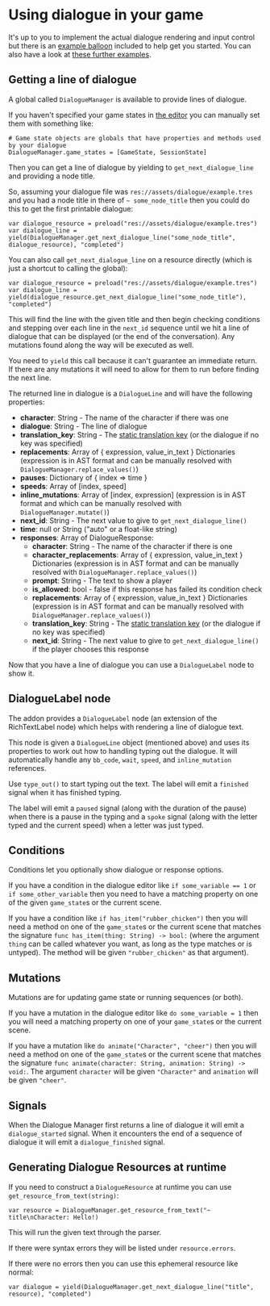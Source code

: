 # Using dialogue in your game

It's up to you to implement the actual dialogue rendering and input control but there is an [example balloon](Example_Balloon.md) included to help get you started. You can also have a look at [these further examples](https://github.com/nathanhoad/example_dialogue_balloons).

## Getting a line of dialogue

A global called `DialogueManager` is available to provide lines of dialogue.

If you haven't specified your game states in [the editor](Settings.md) you can manually set them with something like:

```gdscript
# Game state objects are globals that have properties and methods used by your dialogue
DialogueManager.game_states = [GameState, SessionState]
```

Then you can get a line of dialogue by yielding to `get_next_dialogue_line` and providing a node title.

So, assuming your dialogue file was `res://assets/dialogue/example.tres` and you had a node title in there of `~ some_node_title` then you could do this to get the first printable dialogue:

```gdscript
var dialogue_resource = preload("res://assets/dialogue/example.tres")
var dialogue_line = yield(DialogueManager.get_next_dialogue_line("some_node_title", dialogue_resource), "completed")
```

You can also call `get_next_dialogue_line` on a resource directly (which is just a shortcut to calling the global):

```gdscript
var dialogue_resource = preload("res://assets/dialogue/example.tres")
var dialogue_line = yield(dialogue_resource.get_next_dialogue_line("some_node_title"), "completed")
```

This will find the line with the given title and then begin checking conditions and stepping over each line in the `next_id` sequence until we hit a line of dialogue that can be displayed (or the end of the conversation). Any mutations found along the way will be executed as well.

You need to `yield` this call because it can't guarantee an immediate return. If there are any mutations it will need to allow for them to run before finding the next line.

The returned line in dialogue is a `DialogueLine` and will have the following properties:

- **character**: String - The name of the character if there was one
- **dialogue**: String - The line of dialogue
- **translation_key**: String - The [static translation key](Writing_Dialogue.md#translations) (or the dialogue if no key was specified)
- **replacements**: Array of { expression, value_in_text } Dictionaries (expression is in AST format and can be manually resolved with `DialogueManager.replace_values()`)
- **pauses**: Dictionary of { index => time }
- **speeds**: Array of [index, speed]
- **inline_mutations**: Array of [index, expression] (expression is in AST format and which can be manually resolved with `DialogueManager.mutate()`)
- **next_id**: String - The next value to give to `get_next_dialogue_line()`
- **time**: null or String ("auto" or a float-like string)
- **responses**: Array of DialogueResponse:
  - **character**: String - The name of the character if there is one
  - **character_replacements**: Array of { expression, value_in_text } Dictionaries (expression is in AST format and can be manually resolved with `DialogueManager.replace_values()`)
  - **prompt**: String - The text to show a player
  - **is_allowed**: bool - false if this response has failed its condition check
  - **replacements**: Array of { expression, value_in_text } Dictionaries (expression is in AST format and can be manually resolved with `DialogueManager.replace_values()`)
  - **translation_key**: String - The [static translation key](Writing_Dialogue.md#translations) (or the dialogue if no key was specified)
  - **next_id**: String - The next value to give to `get_next_dialogue_line()` if the player chooses this response

Now that you have a line of dialogue you can use a `DialogueLabel` node to show it.

## DialogueLabel node

The addon provides a `DialogueLabel` node (an extension of the RichTextLabel node) which helps with rendering a line of dialogue text. 

This node is given a `DialogueLine` object (mentioned above) and uses its properties to work out how to handling typing out the dialogue. It will automatically handle any `bb_code`, `wait`, `speed`, and `inline_mutation` references.

Use `type_out()` to start typing out the text. The label will emit a `finished` signal when it has finished typing.

The label will emit a `paused` signal (along with the duration of the pause) when there is a pause in the typing and a `spoke` signal (along with the letter typed and the current speed) when a letter was just typed.

## Conditions

Conditions let you optionally show dialogue or response options.

If you have a condition in the dialogue editor like `if some_variable == 1` or `if some_other_variable` then you need to have a matching property on one of the given `game_state`s or the current scene.

If you have a condition like `if has_item("rubber_chicken")` then you will need a method on one of the `game_state`s or the current scene that matches the signature `func has_item(thing: String) -> bool:` (where the argument `thing` can be called whatever you want, as long as the type matches or is untyped). The method will be given `"rubber_chicken"` as that argument).

## Mutations

Mutations are for updating game state or running sequences (or both).

If you have a mutation in the dialogue editor like `do some_variable = 1` then you will need a matching property on one of your `game_state`s or the current scene.

If you have a mutation like `do animate("Character", "cheer")` then you will need a method on one of the `game_state`s or the current scene that matches the signature `func animate(character: String, animation: String) -> void:`. The argument `character` will be given `"Character"` and `animation` will be given `"cheer"`.

## Signals

When the Dialogue Manager first returns a line of dialogue it will emit a `dialogue_started` signal. When it encounters the end of a sequence of dialogue it will emit a `dialogue_finished` signal.


## Generating Dialogue Resources at runtime

If you need to construct a `DialogueResource` at runtime you can use `get_resource_from_text(string)`:

```gdscript
var resource = DialogueManager.get_resource_from_text("~ title\nCharacter: Hello!)
```

This will run the given text through the parser.

If there were syntax errors they will be listed under `resource.errors`.

If there were no errors then you can use this ephemeral resource like normal:

```gdscript
var dialogue = yield(DialogueManager.get_next_dialogue_line("title", resource), "completed")
```